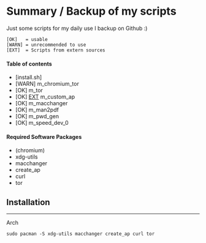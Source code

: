 # Summary / Backup of my scripts #

Just some scripts for my daily use I backup on Github :)

	[OK]   = usable
	[WARN] = unrecommended to use 
	[EXT]  = Scripts from extern sources

#### Table of contents

* [install.sh] 
* [WARN] m_chromium_tor
* [OK] m_tor
* [OK] [EXT](https://github.com/oblique/create_ap) m_custom_ap	
* [OK] m_macchanger     
* [OK] m_man2pdf	   
* [OK] m_pwd_gen	   	
* [OK] m_speed_dev_0    

#### Required Software Packages

* (chromium)
* xdg-utils
* macchanger
* create_ap
* curl
* tor

## Installation
---
Arch
```
sudo pacman -S xdg-utils macchanger create_ap curl tor
```
